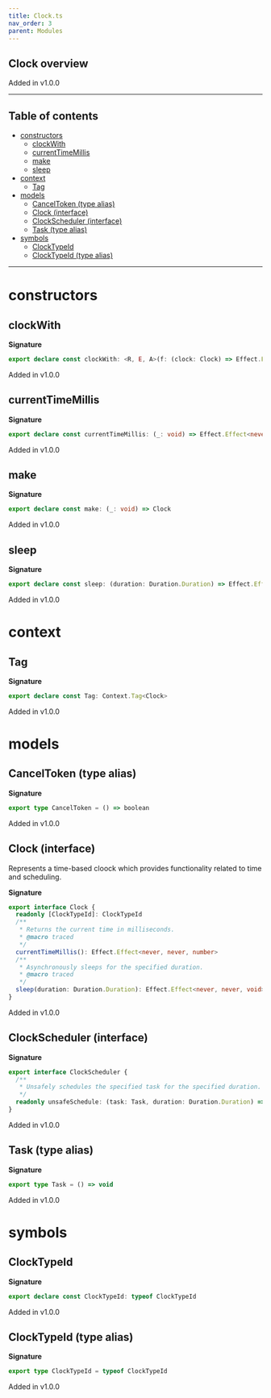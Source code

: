 ```yaml
---
title: Clock.ts
nav_order: 3
parent: Modules
---
```


## Clock overview

Added in v1.0.0

---

<h2 class="text-delta">Table of contents</h2>

- [constructors](#constructors)
  - [clockWith](#clockwith)
  - [currentTimeMillis](#currenttimemillis)
  - [make](#make)
  - [sleep](#sleep)
- [context](#context)
  - [Tag](#tag)
- [models](#models)
  - [CancelToken (type alias)](#canceltoken-type-alias)
  - [Clock (interface)](#clock-interface)
  - [ClockScheduler (interface)](#clockscheduler-interface)
  - [Task (type alias)](#task-type-alias)
- [symbols](#symbols)
  - [ClockTypeId](#clocktypeid)
  - [ClockTypeId (type alias)](#clocktypeid-type-alias)

---

# constructors

## clockWith

**Signature**

```ts
export declare const clockWith: <R, E, A>(f: (clock: Clock) => Effect.Effect<R, E, A>) => Effect.Effect<R, E, A>
```

Added in v1.0.0

## currentTimeMillis

**Signature**

```ts
export declare const currentTimeMillis: (_: void) => Effect.Effect<never, never, number>
```

Added in v1.0.0

## make

**Signature**

```ts
export declare const make: (_: void) => Clock
```

Added in v1.0.0

## sleep

**Signature**

```ts
export declare const sleep: (duration: Duration.Duration) => Effect.Effect<never, never, void>
```

Added in v1.0.0

# context

## Tag

**Signature**

```ts
export declare const Tag: Context.Tag<Clock>
```

Added in v1.0.0

# models

## CancelToken (type alias)

**Signature**

```ts
export type CancelToken = () => boolean
```

Added in v1.0.0

## Clock (interface)

Represents a time-based cloock which provides functionality related to time
and scheduling.

**Signature**

```ts
export interface Clock {
  readonly [ClockTypeId]: ClockTypeId
  /**
   * Returns the current time in milliseconds.
   * @macro traced
   */
  currentTimeMillis(): Effect.Effect<never, never, number>
  /**
   * Asynchronously sleeps for the specified duration.
   * @macro traced
   */
  sleep(duration: Duration.Duration): Effect.Effect<never, never, void>
}
```

Added in v1.0.0

## ClockScheduler (interface)

**Signature**

```ts
export interface ClockScheduler {
  /**
   * Unsafely schedules the specified task for the specified duration.
   */
  readonly unsafeSchedule: (task: Task, duration: Duration.Duration) => CancelToken
}
```

Added in v1.0.0

## Task (type alias)

**Signature**

```ts
export type Task = () => void
```

Added in v1.0.0

# symbols

## ClockTypeId

**Signature**

```ts
export declare const ClockTypeId: typeof ClockTypeId
```

Added in v1.0.0

## ClockTypeId (type alias)

**Signature**

```ts
export type ClockTypeId = typeof ClockTypeId
```

Added in v1.0.0
